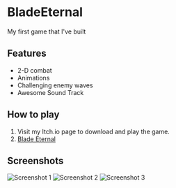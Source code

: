 # BladeEternal
My first game that I've built

## Features 
- 2-D combat
- Animations
- Challenging enemy waves
- Awesome Sound Track

## How to play
1. Visit my Itch.io page to download and play the game.
2. [Blade Eternal](https://grubbyturtle.itch.io/blade-eternal)

## Screenshots
![Screenshot 1](https://github.com/user-attachments/assets/bd0d2d03-0490-4029-87e5-c7f4d576daa1)
![Screenshot 2](https://github.com/user-attachments/assets/fc2f727d-9bb5-47fb-8262-434454f48ac3)
![Screenshot 3](https://github.com/user-attachments/assets/6b7755e9-dbb6-4630-90b2-0ddb9f1e79f0)


